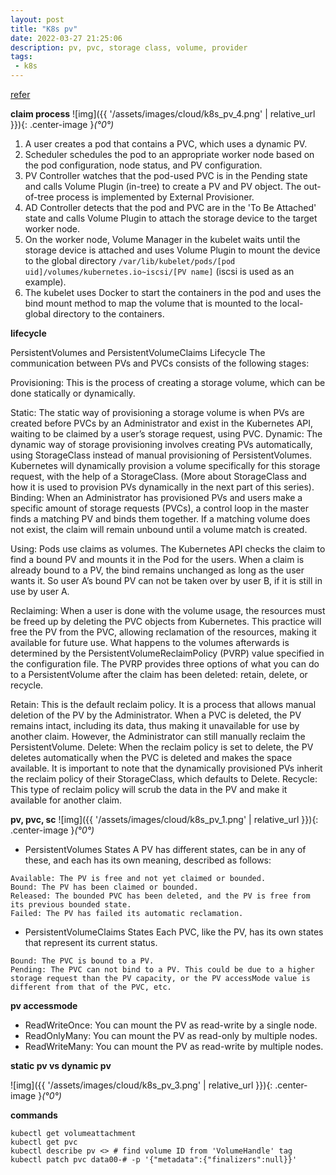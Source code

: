 ```yaml
---
layout: post
title: "K8s pv"
date: 2022-03-27 21:25:06
description: pv, pvc, storage class, volume, provider
tags:
 - k8s
---
```


[refer](https://www.alibabacloud.com/blog/kubernetes-persistent-storage-process_596505)

**claim process**
![img]({{ '/assets/images/cloud/k8s_pv_4.png' | relative_url }}){: .center-image }*(°0°)*

1) A user creates a pod that contains a PVC, which uses a dynamic PV.
2) Scheduler schedules the pod to an appropriate worker node based on the pod configuration, node status, and PV configuration.
3) PV Controller watches that the pod-used PVC is in the Pending state and calls Volume Plugin (in-tree) to create a PV and PV object. The out-of-tree process is implemented by External Provisioner.
4) AD Controller detects that the pod and PVC are in the 'To Be Attached' state and calls Volume Plugin to attach the storage device to the target worker node.
5) On the worker node, Volume Manager in the kubelet waits until the storage device is attached and uses Volume Plugin to mount the device to the global directory `/var/lib/kubelet/pods/[pod uid]/volumes/kubernetes.io~iscsi/[PV
name]` (iscsi is used as an example).
6) The kubelet uses Docker to start the containers in the pod and uses the bind mount method to map the volume that is mounted to the local-global directory to the containers.


**lifecycle**

PersistentVolumes and PersistentVolumeClaims Lifecycle
The communication between PVs and PVCs  consists of the following stages:

Provisioning: This is the process of creating a storage volume, which can be done statically or dynamically.

Static: The static way of provisioning a storage volume is when  PVs are created before PVCs by an Administrator and exist in the Kubernetes API, waiting to be claimed by a user’s storage request, using PVC.
Dynamic:  The dynamic way of storage provisioning involves creating PVs automatically, using StorageClass instead of manual provisioning of PersistentVolumes. Kubernetes will dynamically provision a volume specifically for this storage request, with the help of a StorageClass. (More about StorageClass and how it is used to provision PVs dynamically in the next part of this series).
Binding: When an Administrator has provisioned PVs and users make a specific amount of storage requests (PVCs), a control loop in the master finds a matching PV and binds them together. If a matching volume does not exist, the claim will remain unbound until a volume match is created.

Using: Pods use claims as volumes. The Kubernetes API checks the claim to find a bound PV and mounts it in the Pod for the users. When a claim is already bound to a PV, the bind remains unchanged as long as the user wants it. So user A’s bound PV can not be taken over by user B, if it is still in use by user A.

Reclaiming: When a user is done with the volume usage, the resources must be freed up by deleting the PVC objects from Kubernetes. This practice will free the PV from the PVC, allowing reclamation of the resources, making it available for future use. What happens to the volumes afterwards is determined by the PersistentVolumeReclaimPolicy (PVRP) value specified in the configuration file. The PVRP provides three options of what you can do to a PersistentVolume after the claim has been deleted:  retain, delete, or recycle.

Retain: This is the default reclaim policy. It is a process that allows manual deletion of the PV by the Administrator. When a PVC is deleted, the PV remains intact, including its data, thus making it unavailable for use by another claim.  However, the Administrator can still manually reclaim the PersistentVolume.
Delete: When the reclaim policy is set to delete, the PV deletes automatically when the PVC is deleted and makes the space available. It is important to note that the dynamically provisioned PVs inherit the reclaim policy of their StorageClass, which defaults to Delete.
Recycle: This type of reclaim policy will scrub the data in the PV and make it available for another claim.

**pv, pvc, sc**
![img]({{ '/assets/images/cloud/k8s_pv_1.png' | relative_url }}){: .center-image }*(°0°)*
- PersistentVolumes States
A PV has different states, can be in any of these, and each has its own meaning, described as follows:
```
Available: The PV is free and not yet claimed or bounded.
Bound: The PV has been claimed or bounded.
Released: The bounded PVC has been deleted, and the PV is free from its previous bounded state.
Failed: The PV has failed its automatic reclamation.
```
- PersistentVolumeClaims States
Each PVC, like the PV, has its own states that represent its current status.
```
Bound: The PVC is bound to a PV.
Pending: The PVC can not bind to a PV. This could be due to a higher storage request than the PV capacity, or the PV accessMode value is different from that of the PVC, etc.
```

**pv accessmode**
- ReadWriteOnce: You can mount the PV as read-write by a single node.
- ReadOnlyMany: You can mount the PV as read-only by multiple nodes.
- ReadWriteMany: You can mount the PV as read-write by multiple nodes.

**static pv vs dynamic pv**

![img]({{ '/assets/images/cloud/k8s_pv_3.png' | relative_url }}){: .center-image }*(°0°)*


**commands**
```
kubectl get volumeattachment
kubectl get pvc
kubectl describe pv <> # find volume ID from 'VolumeHandle' tag
kubectl patch pvc data00-# -p '{"metadata":{"finalizers":null}}'
```



